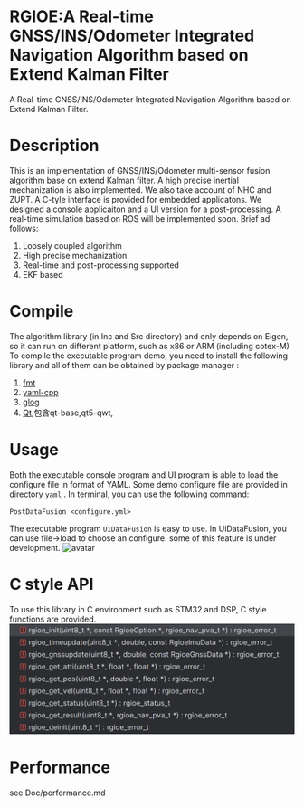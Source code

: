 # RGIOE:A Real-time GNSS/INS/Odometer Integrated Navigation Algorithm based on Extend Kalman Filter
A Real-time GNSS/INS/Odometer Integrated Navigation Algorithm based on Extend Kalman Filter. 

# Description
This is an implementation of GNSS/INS/Odometer multi-sensor fusion algorithm base on extend Kalman filter. A high precise inertial mechanization is also implemented. We also take account of NHC and ZUPT. A C-tyle interface is provided for embedded applicatons.  We designed a console applicaiton and a UI version for a post-processing.  A real-time simulation based on ROS will be implemented soon. Brief ad follows:

1. Loosely coupled algorithm
2. High precise mechanization
3. Real-time and post-processing supported
4. EKF based

# Compile
The algorithm library (in Inc and Src  directory) and only depends on Eigen, so it can run on different platform, such as x86 or ARM (including cotex-M)
To compile the executable program demo, you need to install the following library and all of them can be obtained by package manager :

1. [fmt](https://github.com/fmtlib/fmt.git)
2. [yaml-cpp](https://github.com/jbeder/yaml-cpp.git)
3. [glog](https://github.com/google/glog.git)
4. [Qt](https://www.qt.io/),包含qt-base,qt5-qwt,
# Usage
Both the executable console program and UI program is able to load the configure file in format of YAML. Some demo configure file are provided in directory `yaml` .  In terminal, you can use the following command:
```Plain Text
PostDataFusion <configure.yml>
```
The executable program `UiDataFusion` is easy to use. In UiDataFusion, you can use file->load to choose an configure. some of this feature is under development.
![avatar](Res/UiDataFusion_20220218225723.png)
# C style API
To use this library in C environment such as STM32 and DSP, C style functions are provided.
![img.png](Res/img.png)
# Performance
see Doc/performance.md



# 

